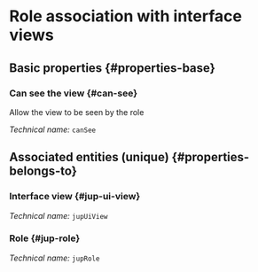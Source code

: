 # Role association with interface views
<!--- THIS FILE IS GENERATED PLEASE DO NOT EDIT IT DIRECTLY --->



## Basic properties {#properties-base}

### Can see the view {#can-see}

Allow the view to be seen by the role

*Technical name:* ```canSee```


## Associated entities (unique) {#properties-belongs-to}

### Interface view {#jup-ui-view}



*Technical name:* ```jupUiView```

### Role {#jup-role}



*Technical name:* ```jupRole```





